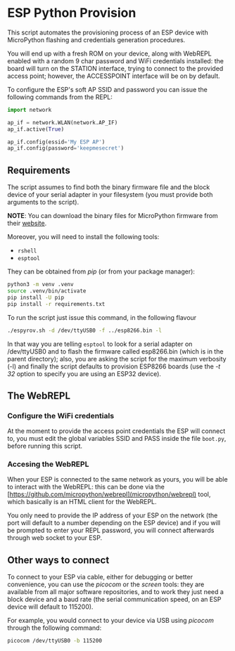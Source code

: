 # ESP Python Provision

This script automates the provisioning process of an ESP device with MicroPython flashing and credentials generation procedures.

You will end up with a fresh ROM on your device, along with WebREPL enabled with a random 9 char password and WiFi credentials installed: the board will turn on the STATION interface, trying to connect to the provided access point; however, the ACCESSPOINT interface will be on by default.

To configure the ESP's soft AP SSID and password you can issue the following commands from the REPL:
```python
import network

ap_if = network.WLAN(network.AP_IF)
ap_if.active(True)

ap_if.config(essid='My ESP AP')
ap_if.config(password='keepmesecret')
```

## Requirements

The script assumes to find both the binary firmware file and the block device of your serial adapter in your filesystem (you must provide both arguments to the script).

**NOTE**: You can download the binary files for MicroPython firmware from their [website](https://micropython.org/download/).

Moreover, you will need to install the following tools:
- `rshell`
- `esptool`

They can be obtained from *pip* (or from your package manager):
```bash
python3 -m venv .venv
source .venv/bin/activate
pip install -U pip
pip install -r requirements.txt
```

To run the script just issue this command, in the following flavour
```bash
./espyrov.sh -d /dev/ttyUSB0 -f ../esp8266.bin -l
```
In that way you are telling `esptool` to look for a serial adapter on /dev/ttyUSB0 and to flash the firmware called esp8266.bin (which is in the parent directory); also, you are asking the script for the maximum verbosity (-l) and finally the script defaults to provision ESP8266 boards (use the *-t 32* option to specify you are using an ESP32 device).

## The WebREPL

### Configure the WiFi credentials

At the moment to provide the access point credentials the ESP will connect to, you must edit the global variables SSID and PASS inside the file `boot.py`, before running this script.

### Accesing the WebREPL

When your ESP is connected to the same network as yours, you will be able to interact with the WebREPL: this can be done via the [https://github.com/micropython/webrepl](micropython/webrepl) tool, which basically is an HTML client for the WebREPL.

You only need to provide the IP address of your ESP on the network (the port will default to a number depending on the ESP device) and if you will be prompted to enter your REPL password, you will connect afterwards through web socket to your ESP.

## Other ways to connect

To connect to your ESP via cable, either for debugging or better convenience, you can use the *picocom* or the *screen* tools: they are available from all major software repositories, and to work they just need a block device and a baud rate (the serial communication speed, on an ESP device will default to 115200).

For example, you would connect to your device via USB using *picocom* through the following command:
```bash
picocom /dev/ttyUSB0 -b 115200
```
